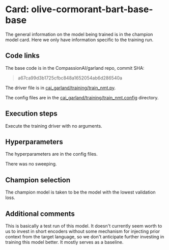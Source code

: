 # Card: olive-cormorant-bart-base-base

The general information on the model being trained is in the champion model card. Here we only have information specific to the training run.

## Code links

The base code is in the CompassionAI/garland repo, commit SHA:

> a67ca99d3b1725cfbc848a1652054ab6d286540a

The driver file is in [cai_garland/training/train_nmt.py](https://github.com/CompassionAI/garland/blob/a67ca99d3b1725cfbc848a1652054ab6d286540a/cai_garland/training/train_nmt.py).

The config files are in the [cai_garland/training/train_nmt.config](https://github.com/CompassionAI/garland/blob/a67ca99d3b1725cfbc848a1652054ab6d286540a/cai_garland/training/train_nmt.config) directory.

## Execution steps

Execute the training driver with no arguments.

## Hyperparameters

The hyperparameters are in the config files.

There was no sweeping.

## Champion selection

The champion model is taken to be the model with the lowest validation loss.

## Additional comments

This is basically a test run of this model. It doesn't currently seem worth to us to invest in short encoders without some mechanism for injecting prior context from the target language, so we don't anticipate further investing in training this model better. It mostly serves as a baseline.
